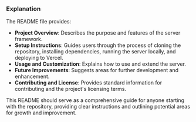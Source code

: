 
### Explanation

The README file provides:

- **Project Overview**: Describes the purpose and features of the server framework.
- **Setup Instructions**: Guides users through the process of cloning the repository, installing dependencies, running the server locally, and deploying to Vercel.
- **Usage and Customization**: Explains how to use and extend the server.
- **Future Improvements**: Suggests areas for further development and enhancement.
- **Contributing and License**: Provides standard information for contributing and the project's licensing terms.

This README should serve as a comprehensive guide for anyone starting with the repository, providing clear instructions and outlining potential areas for growth and improvement.
